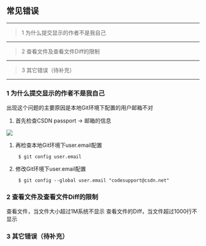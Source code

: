 ## 常见错误

----------
> 1 为什么提交显示的作者不是我自己

----------
> 2 查看文件及查看文件Diff的限制

----------
> 3 其它错误（待补充）

----------

### 1 为什么提交显示的作者不是我自己

出现这个问题的主要原因是本地Git环境下配置的用户邮箱不对

1. 首先检查CSDN passport -> 邮箱的信息

![](/images/FAQ_0_10_1.png)

1. 再检查本地Git环境下user.email配置

		$ git config user.email

1. 修改Git环境下user.email配置

		$ git config --global user.email "codesupport@csdn.net"


### 2 查看文件及查看文件Diff的限制
查看文件，当文件大小超过1M系统不显示
查看文件的Diff，当文件超过1000行不显示

### 3 其它错误（待补充）

